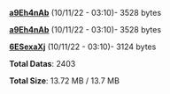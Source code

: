 [**a9Eh4nAb**](/data/a9Eh4nAb.txt) (10/11/22 - 03:10)- 3528 bytes

[**a9Eh4nAb**](/data/a9Eh4nAb.txt) (10/11/22 - 03:10)- 3528 bytes

[**6ESexaXj**](/data/6ESexaXj.txt) (10/11/22 - 03:10)- 3124 bytes

**Total Datas**: 2403

**Total Size**: 13.72 MB / 13.7 MB